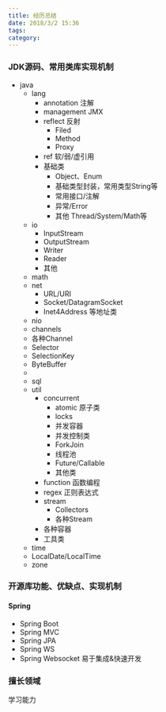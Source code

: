 ```yaml
---
title: 经历总结
date: 2018/3/2 15:36
tags: 
category: 
---
```


### JDK源码、常用类库实现机制
- java
  - lang
    - annotation 注解
    - management JMX
    - reflect 反射
      - Filed
      - Method
      - Proxy
    - ref 软/弱/虚引用
    - 基础类
      - Object、Enum
      - 基础类型封装，常用类型String等
      - 常用接口/注解
      - 异常/Error
      - 其他 Thread/System/Math等
  - io
     - InputStream
     - OutputStream
     - Writer
     - Reader
     - 其他
  - math
  - net
    - URL/URI
    - Socket/DatagramSocket 
    - Inet4Address 等地址类
  - nio
   - channels
    - 各种Channel
    - Selector
    - SelectionKey
   - ByteBuffer
   -
  - sql
  - util
    - concurrent
       - atomic 原子类
       - locks 
       - 并发容器
       - 并发控制类
       - ForkJoin
       - 线程池
       - Future/Callable
       - 其他类
    - function 函数编程
    - regex 正则表达式
    - stream 
      - Collectors
      - 各种Stream
    - 各种容器
    - 工具类
  - time
   - LocalDate/LocalTime
   - zone



### 开源库功能、优缺点、实现机制
#### Spring
- Spring Boot
- Spring MVC
- Spring JPA
- Spring WS
- Spring Websocket 易于集成&快速开发

### 擅长领域
学习能力